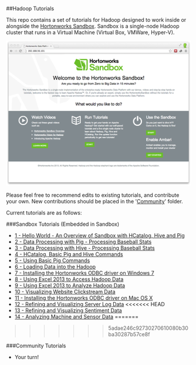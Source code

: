 ##Hadoop Tutorials

This repo contains a set of tutorials for Hadoop designed to work inside or alongside the [Hortonworks Sandbox](http://hortonworks.com/products/hortonworks-sandbox/). Sandbox is a single-node Hadoop cluster that runs in a Virtual Machine (Virtual Box, VMWare, Hyper-V).

![image](sandbox.png?raw=true)

Please feel free to recommend edits to existing tutorials, and contribute your own. New contributions should be placed in the '[Community](/community)' folder.

Current tutorials are as follows:

###Sandbox Tutorials (Embedded in Sandbox)

* [1 - Hello World - An Overview of Sandbox with HCatalog, Hive and Pig](/Sandbox/T01_Hello_World_An_Overview_with_HCatalog_Hive_and_Pig.md)
* [2 - Data Processing with Pig - Processing Baseball Stats](/Sandbox/T02_Data_Processing_with_Pig.md)
* [3 - Data Processing with Hive - Processing Baseball Stats](/Sandbox/T03_Data_Processing_with_Hive.md)
* [4 - HCatalog, Basic Pig and Hive Commands](/Sandbox/T04_HCatalog_Basic_Pig_and_Hive.md)
* [5 - Using Basic Pig Commands](/Sandbox/T05_Using_Basic_Pig_Commands.md)
* [6 - Loading Data into the Hadoop](/Sandbox/T06_Loading_Data_into_Sandbox.md)
* [7 - Installing the Hortonworks ODBC driver on Windows 7](/Sandbox/T07_Installing_the_Hortonworks_ODBC_Driver_on_Windows_7.md)
* [8 - Using Excel 2013 to Access Hadoop Data](/Sandbox/T08_Using_Excel_2013_to_Access_Hadoop_data.md)
* [9 - Using Excel 2013 to Analyze Hadoop Data](/Sandbox/T09_Using_Excel_2013_to_Analyze_Hadoop_data.md)
* [10 - Visualizing Website Clickstream Data](/Sandbox/T10_Visualizing_Website_Clickstream_Data.md)
* [11 - Installing the Hortonworks ODBC driver on Mac OS X](/Sandbox/T11_Installing_the_Hortonworks_ODBC_driver_on_Mac_OSX.md)
* [12 - Refining and Visualizing Server Log Data](/Sandbox/T12_Refining_and_Visualizing_Server_Log_Data.md)
<<<<<<< HEAD
* [13 - Refining and Visualizing Sentiment Data](/Sandbox/T12_Refining_and_Visualizing_Sentiment_Data.md)
* [14 - Analyzing Machine and Sensor Data](/Sandbox/T14_Analyzing_Machine_and_Sensor_Data.md)
=======
>>>>>>> 5adae246c92730270610080b30ba30287b57ce8f

###Community Tutorials

* Your turn!
